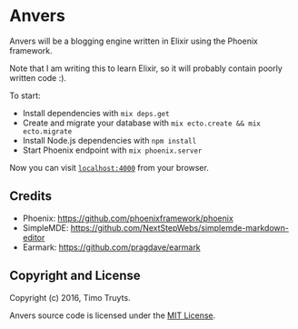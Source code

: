 # Anvers

Anvers will be a blogging engine written in Elixir using the Phoenix framework.

Note that I am writing this to learn Elixir, so it will probably contain poorly written code :).

To start:

  * Install dependencies with `mix deps.get`
  * Create and migrate your database with `mix ecto.create && mix ecto.migrate`
  * Install Node.js dependencies with `npm install`
  * Start Phoenix endpoint with `mix phoenix.server`

Now you can visit [`localhost:4000`](http://localhost:4000) from your browser.

## Credits

  * Phoenix: https://github.com/phoenixframework/phoenix
  * SimpleMDE: https://github.com/NextStepWebs/simplemde-markdown-editor
  * Earmark: https://github.com/pragdave/earmark

## Copyright and License

Copyright (c) 2016, Timo Truyts.

Anvers source code is licensed under the [MIT License](LICENSE.md).
